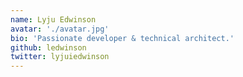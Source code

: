 ```yaml
---
name: Lyju Edwinson
avatar: './avatar.jpg'
bio: 'Passionate developer & technical architect.'
github: ledwinson
twitter: lyjuiedwinson
---
```

